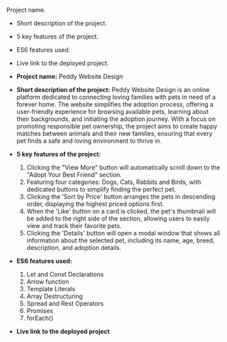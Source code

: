 Project name.
- Short description of the project.
- 5 key features of the project.
- ES6 features used.
- Live link to the deployed project.

- **Project name:** 
    Peddy Website Design

- **Short description of the project:**
    Peddy Website Design is an online platform dedicated to connecting loving families with pets in need of a forever home. The website simplifies the adoption process, offering a user-friendly experience for browsing available pets, learning about their backgrounds, and initiating the adoption journey. With a focus on promoting responsible pet ownership, the project aims to create happy matches between animals and their new families, ensuring that every pet finds a safe and loving environment to thrive in.

- **5 key features of the project:**
    1. Clicking the "View More" button will automatically scroll down to the "Adopt Your Best Friend" section.
    2. Featuring four categories: Dogs, Cats, Rabbits and Birds, with dedicated buttons to simplify finding the perfect pet.
    3. Clicking the 'Sort by Price' button arranges the pets in descending order, displaying the highest priced options first.
    4. When the 'Like' button on a card is clicked, the pet's thumbnail will be added to the right side of the section, allowing users to easily view and track their favorite pets.
    5. Clicking the 'Details' button will open a modal window that shows all information about the selected pet, including its name, age, breed, description, and adoption details.

- **ES6 features used:**
    1. Let and Const Declarations
    2. Arrow function
    3. Template Literals
    4. Array Destructuring
    5. Spread and Rest Operators
    6. Promises
    7. forEach()

- **Live link to the deployed project**
    
